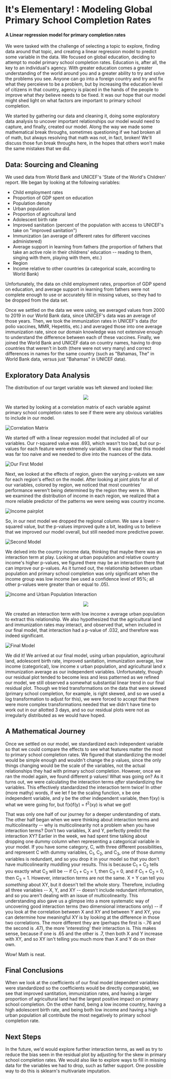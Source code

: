 # It's Elementary! : Modeling Global Primary School Completion Rates
#### A Linear regression model for primary completion rates

We were tasked with the challenge of selecting a topic to explore, finding data around that topic, and creating a linear regression model to predict some variable in the data. We focused on global education, deciding to attempt to model primary school completion rates. Education is, after all, the key to an individual's agency. With greater education comes a greater understanding of the world around you and a greater ability to try and solve the problems you see. Anyone can go into a foreign country and try and fix what they perceieve to be a problem, but by increasing the education level of citizens in that country, agency is placed in the hands of the people to improve what _they_ believe needs to be fixed. It was our hope that our model might shed light on what factors are important to primary school completion. 

We started by gathering our data and cleaning it, doing some exploratory data analysis to uncover important relationships our model would need to capture, and finally, created our model. Along the way we made some mathematical break throughs, sometimes questioning if we had broken all of math, but always resolving that math was not, in fact, broken! We'll discuss those fun break throughs here, in the hopes that others won't make the same mistakes that we did.

## Data: Sourcing and Cleaning
We used data from World Bank and UNICEF's 'State of the World's Children' report. We began by looking at the following variables:
- Child employment rates
- Proportion of GDP spent on education 
- Population density
- Urban population
- Proportion of agricultural land
- Adolescent birth rate
- Improved sanitation (percent of the population with access to UNICEF's take on "improved sanitation")
- Immunization (an average of different rates for different vaccines administered)
- Average support in learning from fathers (the proportion of fathers that take an active role in their childrens' education -- reading to them, singing with them, playing with them, etc.)
- Region
- Income relative to other countries (a categorical scale, according to World Bank)

Unfortunately, the data on child employment rates, proportion of GDP spend on education, and average support in learning from fathers were not complete enough to use or accurately fill in missing values, so they had to be dropped from the data set. 

Once we settled on the data we were using, we averaged values from 2000 to 2019 in our World Bank data, since UNICEF's data was an average of those years. Then, we took the  immunization rates in UNICEF's data (for polio vaccines, MMR, Hepetitis, etc.) and averaged those into one average immunization rate, since our domain knowledge was not extensive enough to understand the difference between each of these vaccines. Finally, we joined the World Bank and UNICEF data on country names, having to drop countries that weren't in both (there were not very many) and correct differences in names for the same country (such as "Bahamas, The" in World Bank data, versus just "Bahamas" in UNICEF data). 

## Exploratory Data Analysis
The distribution of our target variable was left skewed and looked like:
<p align='center'>
<img src='Images/target_distribution.png'>
</p>
We started by looking at a correlation matrix of each variable against primary school completion rates to see if there were any obvious variables to include in our model.

![Correlation Matrix](Images/First_Correlation_Matrix.png 'correlation matrix')

We started off with a linear regression model that included all of our variables. Our r-squared value was .693, which wasn't too bad, but our p-values for each feature were extremely variable. It was clear that this model was far too naive and we needed to dive into the nuances of the data.

![Our First Model](Images/First_Naive_Model.png 'first model with all variable')

Next, we looked at the effects of region, given the varying p-values we saw for each region's effect on the model. After looking at joint plots for all of our variables, colored by region, we noticed that most countries' performance weren't being determined by the region they were in. When we examined the distribution of income in each region, we realized that a more reliable predictor of the patterns we were seeing was country income.

![Income pairplot](Images/Income_Pairplot.png 'pairplot grouped by income')

So, in our next model we dropped the regional column. We saw a lower r-squared value, but the p-values improved quite a bit, leading us to believe that we improved our model overall, but still needed more predictive power.

![Second Model](Images/Second_Model.png 'second model without region')

We delved into the country income data, thinking that maybe there was an interaction term at play. Looking at urban population and relative country income's higher p-values, we figured there may be an interaction there that can improve our p-values. As it turned out, the relationship between urban population and primary school completion was only significant when the income group was low income (we used a confidence level of 95%; all other p-values were greater than or equal to .05).

![Income and Urban Population Interaction](Images/Income_Urban_Interaction.png 'motivation for low income and urban interaction term')
<p align='center'>
<img src='Images/income_pie.png'>
</p>
We created an interaction term with low income x average urban population to extract this relationship. We also hypothesized that the agricultural land and immunization rates may interact, and observed that, when included in our final model, that interaction had a p-value of .032, and therefore was indeed significant.

![Final Model](Images/Final_Model.png 'Final Model with interaction terms')

We did it! We arrived at our final model, using urban population, agricultural land, adolescent birth rate, improved sanitation, immunization average, low income (categorical), low income x urban population, and agricultural land x immunization average as our independent variables. Unfortunately, though our residual plot tended to become less and less patterned as we refined our model, we still observed a somewhat substantial linear trend in our final residual plot. Though we tried transformations on the data that were skewed (primary school completion, for example, is right skewed, and so we used a log transformation to adjust for this), we were forced to accept that there were more complex transformations needed that we didn't have time to work out in our allotted 3 days, and so our residual plots were not as irregularly distributed as we would have hoped.

## A Mathematical Journey
Once we settled on our model, we standardized each independent variable so that we could compare the effects to see what features matter the most to primary school completion rates. We figured that standardizing the model would be simple enough and wouldn't change the p values, since the only things changing would be the scale of the variables, not the actual relationships they had with primary school completion. However, once we ran the model again, we found different p values! What was going on? As it turns out, we were calculating the interaction terms _after_ standardizing the variables. This effectively standardized the interaction term twice! In other (more mathy) words, if we let f be the scaling function, x be one independent variable, and y be the other independent variable, then f(xy) is what we were going for, but f(x)f(y) = f<sup>2</sup>(xy) is what we got! 

That was only one half of our journey for a deeper understanding of stats. The other half began when we were thinking about interaction terms and multicolinearity -- why is multicolinearity not a problem when you have interaction terms? Don't two variables, X and Y, perfectly predict the interaction XY? Earlier in the week, we had spent time talking about dropping one dummy column when representing a categorical variable in your model. If you have some category, C, with three different possibilities, and represent C with dummy variables, C<sub>1</sub>, C<sub>2</sub>, and C<sub>3</sub>, one of those dummy variables is redundant, and so you drop it in your model so that you don't have multicolinearity muddling your results. This is because C<sub>1</sub> + C<sub>2</sub> tells you exactly what C<sub>3</sub> will be -- if C<sub>1</sub> + C<sub>2</sub> = 1, then C<sub>3</sub> = 0, and if C<sub>1</sub> + C<sub>2</sub> = 0, then C<sub>3</sub> = 1. However, interaction terms are not the same. X + Y can tell you _something_ about XY, but it doesn't tell the whole story. Therefore, including all three variables -- X, Y, and XY -- doesn't include redundant information, and so you aren't dealing with an issue of multicolinearity. This understanding also gave us a glimpse into a more systematic way of uncovering good interaction terms (two dimensional interactions only) -- if you look at the correlation between X and XY and between Y and XY, you can determine how meaningful XY is by looking at the difference in those two correlations. The more different they are (perhaps the first is -.76 and the second is .47), the more 'interesting' their interaction is. This makes sense, because if one is .65 and the other is .7, then both X and Y increase with XY, and so XY isn't telling you much more than X and Y do on their own. 

Wow! Math is neat. 

## Final Conclusions
When we look at the coefficients of our final model (dependent variables were standardized so the coefficients would be directly comparable), we see that improved santitation, immunization rates, and having a larger proportion of agricultural land had the largest positive impact on primary school completion. On the other hand, being a low income country, having a high adolescent birth rate, and being both low income and having a high urban population all contribute the most negatively to primary school completion rate. 

## Next Steps
In the future, we'd would explore further interaction terms, as well as try to reduce the bias seen in the residual plot by adjusting for the skew in primary school completion rates. We would also like to explore ways to fill in missing data for the variables we had to drop, such as father support. One possible way to do this is sklearn's multivariate imputation. 
